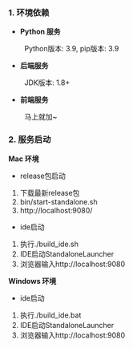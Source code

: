 ### 1. 环境依赖

* **Python 服务**

&ensp;&ensp;&ensp;&ensp; Python版本: 3.9, pip版本: 3.9

* **后端服务**

&ensp;&ensp;&ensp;&ensp; JDK版本: 1.8+

* **前端服务**

&ensp;&ensp;&ensp;&ensp; 马上就加~

### 2. 服务启动

**Mac 环境**

* release包启动
1. 下载最新release包
2. bin/start-standalone.sh
3. http://localhost:9080/

* ide启动
1. 执行./build_ide.sh
2. IDE启动StandaloneLauncher
3. 浏览器输入http://localhost:9080

**Windows 环境**

* ide启动

1. 执行./build_ide.bat
2. IDE启动StandaloneLauncher
3. 浏览器输入http://localhost:9080